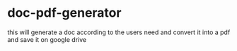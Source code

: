 # doc-pdf-generator
this will generate a doc according to the users need and convert it into a pdf and save it on google drive
